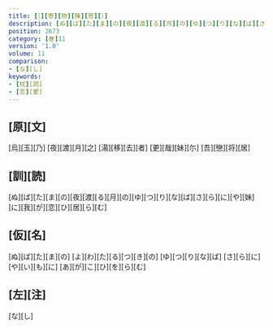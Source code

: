 ```yaml
---
title: [（][寄][物][陳][思][）]
description: [ぬ][ば][た][ま][の][夜][渡][る][月][の][ゆ][つ][り][な][ば][さ][ら][に][や][妹][に][我][が][恋][ひ][居][ら][む]
position: 2673
category: [巻]11
version: '1.0'
volume: 11
comparison:
- [な][し]
keywords:
- [枕][詞]
- [恋][愛]
---
```


## [原][文]

[烏][玉][乃] [夜][渡][月][之] [湯][移][去][者] [更][哉][妹][尓] [吾][戀][将][居]

## [訓][読]

[ぬ][ば][た][ま][の][夜][渡][る][月][の][ゆ][つ][り][な][ば][さ][ら][に][や][妹][に][我][が][恋][ひ][居][ら][む]

## [仮][名]

[ぬ][ば][た][ま][の] [よ][わ][た][る][つ][き][の] [ゆ][つ][り][な][ば] [さ][ら][に][や][い][も][に] [あ][が][こ][ひ][を][ら][む]

## [左][注]

[な][し]
